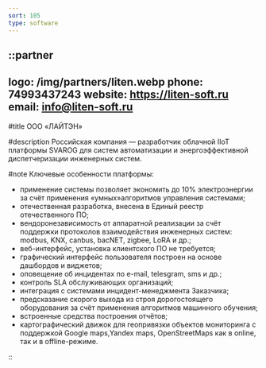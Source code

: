 ```yaml
---
sort: 105
type: software
---
```


::partner
---
logo: /img/partners/liten.webp
phone: 74993437243
website: https://liten-soft.ru
email: info@liten-soft.ru
---

#title
ООО «ЛАЙТЭН»

#description
Российская компания — разработчик облачной IIoT платформы SVAROG для систем автоматизации
и энергоэффективной диспетчеризации инженерных систем.

#note
Ключевые особенности платформы:
* применение системы позволяет экономить до 10% электроэнергии за счёт применения «умных»алгоритмов управления системами;
* отечественная разработка, внесена в Единый реестр отечественного ПО;
* вендоронезависимость от аппаратной реализации за счёт поддержки протоколов взаимодействия инженерных систем: modbus, KNX, canbus, bacNET, zigbee, LoRA и др.;
* веб-интерфейс, установка клиентского ПО не требуется;
* графический интерфейс пользователя построен на основе дашбордов и виджетов;
* оповещение об инцидентах по e-mail, telesgram, sms и др.;
* контроль SLA обслуживающих организаций;
* интеграция с системами инцидент-менеджмента Заказчика;
* предсказание скорого выхода из строя дорогостоящего оборудования за счёт применения алгоритмов машинного обучения;
* встроенные средства построения отчётов;
* картографический движок для геопривязки объектов мониторинга с поддержкой Google maps,Yandex maps, OpenStreetMaps как в online, так и в offline-режиме.

::
